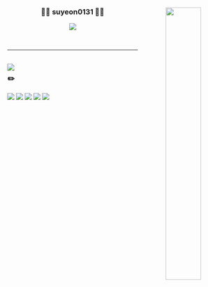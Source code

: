 <div align="center">
  
  <img align="right" width="40%" src="https://github-readme-stats.vercel.app/api?username=suyeon0131&show_icons=true&theme=dracula&hide="/>
 
  ### 👩‍💻 suyeon0131 👩‍💻

<a href="https://github.com/suyeon0131"><img src="https://hits.seeyoufarm.com/api/count/incr/badge.svg?url=https%3A%2F%2Fgithub.com%2Fsuyeon0131&count_bg=%23000000&title_bg=%23000000&icon=github.svg&icon_color=%23E7E7E7&title=GitHub&edge_flat=false)"/></a>



 <br>
 
</div>
  
 ---
 
 <br>
 
 <img align="left" src="https://github-readme-stats.vercel.app/api/top-langs/?username=suyeon0131&theme=dracula&exclude_repo=2020_1_CPL,2021_1_OOP,2021_2_ESL&layout=compact&langs_count=10"/>
 
<div align="left">
 
### ✏️

<img src="https://img.shields.io/badge/Spring-6DB33F?style=flat&logo=Spring&logoColor=white" />
<img src="https://img.shields.io/badge/Spring Boot-6DB33F?style=flat&logo=Spring Boot&logoColor=white" />

<img src="https://img.shields.io/badge/Git-F05032?style=flat&logo=Git&logoColor=white" />
<img src="https://img.shields.io/badge/Github-181717?style=flat&logo=Github&logoColor=white" />
<img src="https://img.shields.io/badge/Notion-000000?style=flat&logo=notion&logoColor=white"/>